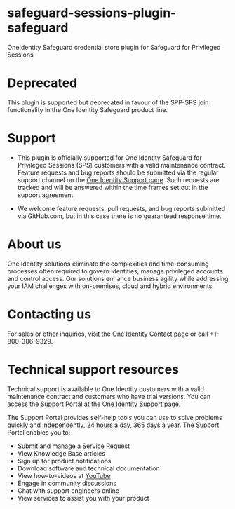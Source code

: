 # safeguard-sessions-plugin-safeguard
OneIdentity Safeguard credential store plugin for Safeguard for Privileged Sessions

# Deprecated
This plugin is supported but deprecated in favour of the SPP-SPS join functionality in the One Identity Safeguard product line.

# Support
- This plugin is officially supported for One Identity Safeguard for Privileged Sessions (SPS) customers with a valid maintenance contract. Feature requests and bug reports should be submitted via the regular support channel on the [One Identity Support page](https://support.oneidentity.com). Such requests are tracked and will be answered within the time frames set out in the support agreement.

- We welcome feature requests, pull requests, and bug reports submitted via GitHub.com, but in this case there is no guaranteed response time.

# About us

One Identity solutions eliminate the complexities and time-consuming processes often required to govern identities, manage privileged accounts and control access. Our solutions enhance business agility while addressing your IAM challenges with on-premises, cloud and hybrid environments.

# Contacting us

For sales or other inquiries, visit the [One Identity Contact page](https://www.oneidentity.com/company/contact-us.aspx) or call +1-800-306-9329.

# Technical support resources

Technical support is available to One Identity customers with a valid maintenance contract and customers who have trial versions. You can access the Support Portal at the [One Identity Support page](https://support.oneidentity.com/).

The Support Portal provides self-help tools you can use to solve problems quickly and independently, 24 hours a day, 365 days a year. The Support Portal enables you to:

- Submit and manage a Service Request
- View Knowledge Base articles
- Sign up for product notifications
- Download software and technical documentation
- View how-to-videos at [YouTube](https://www.YouTube.com/OneIdentity)
- Engage in community discussions
- Chat with support engineers online
- View services to assist you with your product
